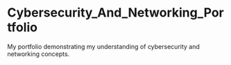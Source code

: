 # Cybersecurity_And_Networking_Portfolio
My portfolio demonstrating my understanding of cybersecurity and networking concepts.
